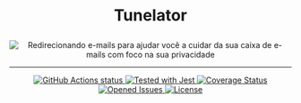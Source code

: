 <h1 align="center">
    <p align="center">Tunelator</p>
</h1>

<p align="center">
    <img src="https://raw.githubusercontent.com/EduardoJM/tunelator-dashboard/main/images/cover.png" alt="Redirecionando e-mails para ajudar você a cuidar da sua caixa de e-mails com foco na sua privacidade" />
</p>

---

<p align="center">
    <a href="https://github.com/EduardoJM/tunelator-dashboard/actions/workflows/test.yml">
        <img src="https://github.com/EduardoJM/tunelator-dashboard/actions/workflows/test.yml/badge.svg" alt="GitHub Actions status">
    </a>
    <a href="https://github.com/facebook/jest">
        <img src="https://img.shields.io/badge/tested_with-jest-99424f.svg" alt="Tested with Jest">
    </a>
    <a href='https://coveralls.io/github/EduardoJM/tunelator-dashboard?branch=main'>
        <img src='https://coveralls.io/repos/github/EduardoJM/tunelator-dashboard/badge.svg?branch=main' alt='Coverage Status' />
    </a>
    <a href='https://github.com/EduardoJM/tunelator-dashboard/issues'>
        <img src='https://img.shields.io/github/issues-raw/EduardoJM/tunelator-dashboard' alt='Opened Issues' />
    </a>
    <a href='https://github.com/EduardoJM/tunelator-dashboard/blob/main/LICENSE'>
        <img src='https://img.shields.io/github/license/EduardoJM/tunelator-dashboard' alt='License' />
    </a>
</p>
